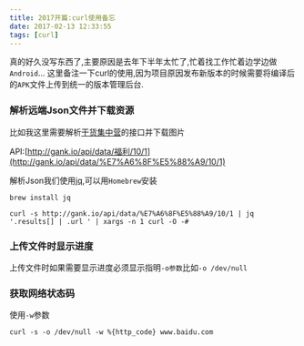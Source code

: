 ```yaml
---
title: 2017开篇:curl使用备忘
date: 2017-02-13 12:33:55
tags: [curl]
---
```


真的好久没写东西了,主要原因是去年下半年太忙了,忙着找工作忙着边学边做`Android`...
这里备注一下curl的使用,因为项目原因发布新版本的时候需要将编译后的`APK`文件上传到统一的版本管理后台.

<!-- truncate -->
### 解析远端Json文件并下载资源

比如我这里需要解析[干货集中营](http://gank.io/)的接口并下载图片

API:[http://gank.io/api/data/福利/10/1](http://gank.io/api/data/%E7%A6%8F%E5%88%A9/10/1)

解析Json我们使用[jq](https://stedolan.github.io/jq/),可以用`Homebrew`安装

~~~shell
brew install jq
~~~

~~~shell
curl -s http://gank.io/api/data/%E7%A6%8F%E5%88%A9/10/1 | jq '.results[] | .url ' | xargs -n 1 curl -O -#
~~~

### 上传文件时显示进度

上传文件时如果需要显示进度必须显示指明`-o参数`比如`-o /dev/null`

### 获取网络状态码

使用`-w`参数

~~~shell
curl -s -o /dev/null -w %{http_code} www.baidu.com
~~~